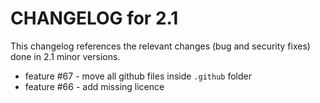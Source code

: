 CHANGELOG for 2.1
=================

This changelog references the relevant changes (bug and security fixes) done
in 2.1 minor versions.

 - feature #67 - move all github files inside `.github` folder
 - feature #66 - add missing licence
